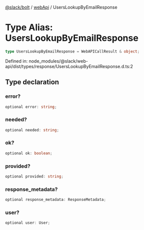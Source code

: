 [@slack/bolt](../../../../index.md) / [webApi](../index.md) / UsersLookupByEmailResponse

# Type Alias: UsersLookupByEmailResponse

```ts
type UsersLookupByEmailResponse = WebAPICallResult & object;
```

Defined in: node\_modules/@slack/web-api/dist/types/response/UsersLookupByEmailResponse.d.ts:2

## Type declaration

### error?

```ts
optional error: string;
```

### needed?

```ts
optional needed: string;
```

### ok?

```ts
optional ok: boolean;
```

### provided?

```ts
optional provided: string;
```

### response\_metadata?

```ts
optional response_metadata: ResponseMetadata;
```

### user?

```ts
optional user: User;
```
